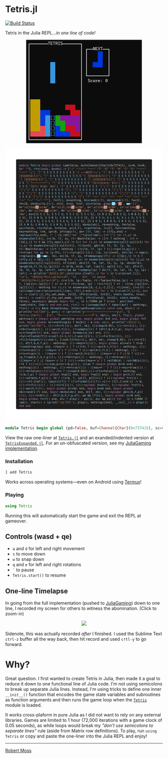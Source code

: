 # Tetris.jl

[![Build Status](https://travis-ci.org/mossr/Tetris.jl.svg?branch=master)](https://travis-ci.org/mossr/Tetris.jl)

Tetris in the Julia REPL..._in one line of code!_

<p align="center">
  <img src="./img/tetris.png">
</p>

<p align="center">
  <img src="./img/tetris-one-liner.png">
</p>

```julia
module Tetris begin global (pd=false, buf=Channel{Char}(0x737415), sc=0, hs=0, S=" "^2, rf=(ls=sc, bs=hs) -> ["┌" "────" "───" "T" "E" "T" "R" "I" "S" "────" "───" "┐"; "│" S S S S S S S S S S "│ ┌──NEXT──┐"; "│" S S S S S S S S S S "│ │$S$S$S$(S)│"; "│" S S S S S S S S S S "│ │$S$S$S$(S)│"; "│" S S S S S S S S S S "│ │$S$S$S$(S)│"; "│" S S S S S S S S S S "│ │$S$S$S$(S)│"; "│" S S S S S S S S S S "│ └────────┘"; "│" S S S S S S S S S S "│$(S)Score: $ls"; "│" S S S S S S S S S S "│$(S) High: $bs"; "│" S S S S S S S S S S "│";"│" S S S S S S S S S S "│";"│" S S S S S S S S S S "│"; "│" S S S S S S S S S S "│";"│" S S S S S S S S S S "│";"│" S S S S S S S S S S "│"; "│" S S S S S S S S S S "│";"│" S S S S S S S S S S "│";"│" S S S S S S S S S S "│"; "└" "──" "──" "──" "──" "──" "──" "──" "──" "──" "──" "┘"], f=rf(), b=nothing, bi=rand(1:7), nbi=rand(1:7), fw=12, fh=18, sX=div(fw,2)-1, sY=2, X=sX, Y=sY, alv=false, play(██="██", ■■="[]", R="\e[31m$██\e[0m", B="\e[31;1m$██\e[0m", G="\e[32m$██\e[0m", L="\e[33m$██\e[0m", N="\e[34m$██\e[0m", M="\e[35m$██\e[0m", C="\e[36m$██\e[0m", W="\e[37m$██\e[0m", bs=[[S S C S; S S C S; S S C S; S S C S], [S B S S; S B S S; S B B S; S S S S], [S S N S; S S N S; S N N S; S S S S], [S S S S; S L L S; S L L S; S S S S], [S G S S; S G G S; S S G S; S S S S], [S S R S; S R R S; S R S S; S S S S], [S S M S; S M M S; S S M S; S S S S]], nb=bs[nbi], rb=nothing, fd=false, esc=false, rtx=false, h=false, p=(X,Y), rcan=false, lr=[], fwlr=nothing, key=nothing, t=0, sp=10, af=copy(f), dn= (lf, lnb) -> [lf[y,end] = replace(lf[y,end], r" │.{8,100}│"=>" │"*join(lnb[i,:])*"│") for (i,y) in enumerate(3:6)], c=(lb, lf, xy, rt::Bool=false) -> ([rt ? nothing : (rt = (lb[j,i] != S && lf[y,max(1,x)] != S)) for (i,x) in enumerate(xy[1]:xy[1]+3) for (j,y) in enumerate(xy[2]:xy[2]+3)], rt)[end], gd=(lb, lf, lX, ly, lp, rt::Bool=false) -> ([rt ? nothing : (!c(lb, lf, lp) ? (()->lp=(lX,py))() : rt=true) for py in ly:fh], (()->ly=lp[2]-1)(), (lp, ly))[end], sh=(lb) -> map(s->replace(s,██=>■■), lb), m=(lb, lf, xy, nf=deepcopy(lf)) -> ([lb[j,i] != S ? (nf[y,x] = lb[j,i]) : nothing for (i,x) in enumerate(xy[1]:xy[1]+3) for (j,y) in enumerate(xy[2]:xy[2]+3)], nf)[end], ds=(lf, lb, laf, lX, ly, lp, sb=sh(lb), np=gd(sb,lf,lX,ly,lp)[1]) -> m(lb, m(sb, laf, (np[1], np[2]-1)), lp), df=(lf, lb, lX, ly, lp, laf=lf, naf=(!pd && !isempty(lp) ? ds(lf, lb, laf, lX, ly, lp) : laf)) -> println("\033[1;1H",join(join.([naf[i,:] for i in 1:size(naf,1)]), "\n"), "\033[$(fh+1);$(fw+1)H", "\n    Hit ` to pause    ", "\033[$(fh+1);$(fw+1)H"), cr=(lrb, lp::Tuple, rt::Tuple=(false,lp)) -> ([!c(lrb, f, (lp[1]+r,lp[2])) ? (r == 0 ? rt=(true, lp) : rt=(rt[1] ? rt : (true,(lp[1]+r, lp[2])))) : nothing for (i,r) in enumerate([0,-1,1,-2,2])], rt)[end], cl=(lf) -> [all(map(line->!occursin(S,line), lf[i,2:end-1])) for i in 2:size(lf,1)-1], cc=() -> ccall(:jl_tty_set_mode, Int32, (Ptr{Cvoid}, Int32), stdin.handle, true), kbr=() -> ccall(:jl_tty_set_mode, Int32, (Ptr{Cvoid}, Int32), stdin.handle, false), asy=begin @async begin for __ in 1:72000 pd ? break : put!(buf, read(stdin, Char)) end end end, ri=() -> (isready(buf) ? take!(buf) : nothing), fls=() -> try Base.throwto(asy, InterruptException()) catch end, shc=() -> println("\e[?25h"), ps=() -> (println("╔────────────────────╗\n", "║   Tetris.start()   ║\n", "╚────────────────────╝"), kbr(), shc(), fls(), global pd=true)) = (begin global pd=false end, begin global X=X end, begin global Y=Y end, begin global b=isnothing(b) ? bs[bi] : b end, cc(), println("\33[2J"), print("\e[?25l"), (()->f=rf())(), dn(f, nb), [(sleep(0.05), (()->t+=1)(), (()->fd=(t==sp))(), (()->p=(X,Y))(), (!isempty(lr) ? (df(f,b,X,Y,p), begin global sc+=length(lr) end, begin global hs=max(sc,hs) end, (()->fwlr=f[setdiff(2:size(f,1)-1,lr),2:end-1])(), (()->f=rf(sc))(), (()->f[(2+length(lr)):end-1, 2:end-1]=fwlr)(), dn(f, nb), sleep(0.05), (()->lr=[])(), df(f,b,X,Y,p)) : nothing), (()->key=ri())(), begin global alv=alv ? true : !isnothing(key) end, ((key=='a') ? ((!rtx ? (()->p=(X-1,Y))() : nothing), (()->rtx=true)()) : ((key=='d') ? ((!rtx ? (()->p=(X+1,Y))() : nothing), (()->rtx=true)()) : ((key=='s') ? (()->p=(X,Y+1))() : ((key=='w') ? ((!h ? ((()->(p,Y)=gd(b,f,X,Y,p))(), (()->fd=true)()) : nothing), (()->h=true)()) : (((key=='q') || (key=='e')) ? (((()->rb=((key=='q') ? rotl90(b) : rotr90(b)))(), (!h ? (()->((()->(rcan,p)=cr(rb,p))(), (rcan ? (begin global b=rb end) : nothing)))() : nothing), (()->h=true)())) : ((key=='`') ? ((()->esc=true)()) : (()->h=false)())))))), rtx ? (sleep(0.025),(()->rtx=false)()) : nothing, !c(b,f,p) ? (begin global X=p[1] end, begin Y=p[2] end) : begin p=(X,Y) end, (()->af=m(b,f,p))(), fd ? (!c(b, f, (p[1], p[2]+1)) ? (()->global Y+=1)() : ((()->f[:]=af)(), (any(cl(f)) ? ((l=findall(cl(f)).+1)-> (f[l,2:end-1] .= W, (()->lr=l)()))() : (()->lr=[])()), ((()->global X=sX)(), (()->global Y=sY)(), (()->p=(X,Y))(), begin global bi=nbi end, begin b=nb end, begin global nbi=rand(1:7) end, begin nb=bs[nbi] end, dn(f, nb), (()->global pd=c(b,f,p))())), (()->t=0)()) : df(f,b,X,Y,p,af), pd && (fls(), begin global sc=0 end, begin global f=rf() end, alv ? play() : ps()), esc && ps()) for _ in 1:72000 if !pd]), start() = (print("\e[?25l"), play(), nothing)[end], __init__() = play()) end end
```

View the raw one-liner at [`Tetris.jl`](https://raw.githubusercontent.com/mossr/Tetris.jl/master/src/Tetris.jl) and an exanded/indented version at [`TetrisExpanded.jl`](https://github.com/mossr/Tetris.jl/blob/master/src/TetrisExpanded.jl). For an un-obfuscated version, see my [JuliaGaming implementation](https://github.com/JuliaGaming/Tetris/tree/master/Tetris-mossr).

### Installation
```julia
] add Tetris
```
Works across operating systems—even on Android using [Termux](https://github.com/termux/termux-packages/issues/58#issuecomment-529036798)!

### Playing
```julia
using Tetris
```
Running this will automatically start the game and exit the REPL at gameover.


## Controls (wasd + qe)
* `a` and `d` for left and right movement
* `s` to move down
* `w` to snap down
* `q` and `e` for left and right rotations
* `` ` `` to pause
* `Tetris.start()` to resume

## One-line Timelapse
In going from the full implementation (pushed to [JuliaGaming](https://github.com/JuliaGaming/Tetris/tree/master/Tetris-mossr)) down to one line, I recorded my screen for others to witness the abomination. (Click to zoom-in)

<p align="center">
  <img src="https://github.com/mossr/Tetris.jl/blob/master/img/timelapse.gif">
</p>

Sidenote, this was actually recorded *after* I finished. I used the Sublime Text `ctrl-z` buffer all the way back, then hit record and used `crtl-y` to go forward.

# Why?
Great question. I first wanted to create Tetris in Julia, then made it a goal to reduce it down to one functional line of Julia code. I'm not using semicolons to break up separate Julia lines. Instead, I'm using tricks to define one inner `__init__()` function that encodes the game state variables and subroutines as function arguments and then runs the game loop when the [`Tetris`](https://raw.githubusercontent.com/mossr/Tetris.jl/master/src/Tetris.jl) module is loaded.

It works cross-plaform in pure Julia as I did not want to rely on any external libraries. Games are limited to 1 hour (72,000 iterations with a game clock of 0.05 seconds), as while loops would break my _"don't use semicolons to separate lines"_ rule (aside from Matrix row definitions). To play, run `using Tetris` or copy and paste the one-liner into the Julia REPL and enjoy!

---
[Robert Moss](http://web.stanford.edu/~mossr)
